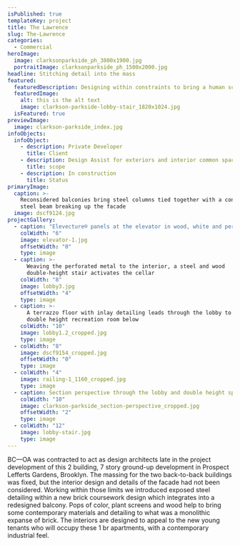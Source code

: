 ```yaml
---
isPublished: true
templateKey: project
title: The Lawrence
slug: The-Lawrence
categories:
  - Commercial
heroImage:
  image: clarksonparkside_ph_3800x1900.jpg
  portraitImage: clarksonparkside_ph_1500x2000.jpg
headline: Stitching detail into the mass
featured:
  featuredDescription: Designing within constraints to bring a human scale to a brick box
  featuredImage:
    alt: this is the alt text
    image: clarkson-parkside-lobby-stair_1820x1024.jpg
  isFeatured: true
previewImage:
  image: clarkson-parkside_index.jpg
infoObjects:
  infoObject:
    - description: Private Developer
      title: Client
    - description: Design Assist for exteriors and interior common spaces
      title: scope
    - description: In construction
      title: Status
primaryImage:
  caption: >-
    Reconsidered balconies bring steel columns tied together with a continuous
    steel beam breaking up the facade
  image: dscf9124.jpg
projectGallery:
  - caption: "Elevecture® panels at the elevator in wood, white and perforated metal"
    colWidth: "6"
    image: elevator-1.jpg
    offsetWidth: "0"
    type: image
  - caption: >-
      Weaving the perforated metal to the interior, a steel and wood
      double-height stair activates the cellar
    colWidth: "8"
    image: lobby3.jpg
    offsetWidth: "4"
    type: image
  - caption: >-
      A terrazzo floor with inlay detailing leads through the lobby to the
      double height recreation room below
    colWidth: "10"
    image: lobby1.2_cropped.jpg
    type: image
  - colWidth: "8"
    image: dscf9154_cropped.jpg
    offsetWidth: "0"
    type: image
  - colWidth: "4"
    image: railing-1_1160_cropped.jpg
    type: image
  - caption: Section perspective through the lobby and double height space
    colWidth: "10"
    image: clarkson-parkside_section-perspective_cropped.jpg
    offsetWidth: "2"
    type: image
  - colWidth: "12"
    image: lobby-stair.jpg
    type: image
---
```


BC—OA was contracted to act as design architects late in the project development of this 2 building, 7 story ground-up development in Prospect Lefferts Gardens, Brooklyn. The massing for the two back-to-back buildings was fixed, but the interior design and details of the facade had not been considered. Working within those limits we introduced exposed steel detailing within a new brick coursework design which integrates into a redesigned balcony. Pops of color, plant screens and wood help to bring some contemporary materials and detailing to what was a monolithic expanse of brick. The interiors are designed to appeal to the new young tenants who will occupy these 1 br apartments, with a contemporary industrial feel.
